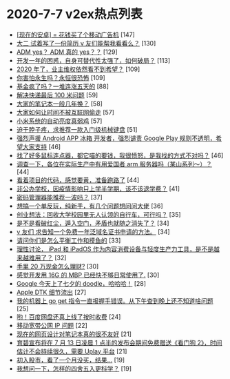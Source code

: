 # 2020-7-7 v2ex热点列表

+ [[现在的安卓] = 花钱买了个移动广告机](https://www.v2ex.com/t/687855#reply147) [147]
+ [大二 试着写了一份简历 v 友们能帮我看看么？](https://www.v2ex.com/t/687770#reply130) [130]
+ [ADM yes？ ADM 真的 yes？？](https://www.v2ex.com/t/687758#reply129) [129]
+ [开发一年的困惑，自身可替代性太强了，如何破局？](https://www.v2ex.com/t/687773#reply113) [113]
+ [2020 年了，业主维权依然看不到希望？](https://www.v2ex.com/t/687780#reply109) [109]
+ [你害怕永生吗？永恒很恐怖](https://www.v2ex.com/t/687850#reply109) [109]
+ [基金疯了吗？一堆连涨五天的](https://www.v2ex.com/t/687756#reply88) [88]
+ [解决快递最后 100 米问题](https://www.v2ex.com/t/687808#reply59) [59]
+ [大家的笔记本一般几年换？](https://www.v2ex.com/t/687766#reply58) [58]
+ [大家如何让时间不被互联网偷走](https://www.v2ex.com/t/687817#reply57) [57]
+ [小米系统的自动亮度真弱鸡](https://www.v2ex.com/t/687853#reply57) [57]
+ [迫于脖子疼，求推荐一款入门级机械键盘](https://www.v2ex.com/t/687802#reply51) [51]
+ [强烈声援 Android APP 冰箱 开发者，强烈谴责 Google Play 规则不透明，希望大家支持](https://www.v2ex.com/t/687872#reply46) [46]
+ [找了好多鼠标连点器，都它喵的要钱，我很愤怒，是我找的方式不对吗？](https://www.v2ex.com/t/687902#reply46) [46]
+ [调查一下，各位在实际生产中有用爱国者 arm 服务器吗（某山系列～）？](https://www.v2ex.com/t/687847#reply44) [44]
+ [看着项目的代码，感觉要黄，准备跑路了](https://www.v2ex.com/t/687849#reply44) [44]
+ [非公办学校，因疫情影响只上学半学期，该不该退学费？](https://www.v2ex.com/t/687857#reply41) [41]
+ [密码管理器能推荐一波吗？](https://www.v2ex.com/t/687852#reply37) [37]
+ [想搞一个单反玩，纯新手，有几个问题想问问大佬](https://www.v2ex.com/t/687781#reply36) [36]
+ [创业想法：回收大学校园里无人认领的自行车，可行吗？](https://www.v2ex.com/t/687953#reply35) [35]
+ [是不是看破红尘，遁入空门，矛盾也就随之消失了？](https://www.v2ex.com/t/687804#reply34) [34]
+ [v 友们 求告知一个免费一年泛域名证书申请的方法。](https://www.v2ex.com/t/687828#reply34) [34]
+ [请问你们是怎么平衡工作和摸鱼的](https://www.v2ex.com/t/687767#reply33) [33]
+ [理性讨论， iPad 和 iPadOS 作为内容消费设备与轻度生产力工具，是不是越来越难用了？](https://www.v2ex.com/t/687907#reply32) [32]
+ [手里 20 万现金怎么理财?](https://www.v2ex.com/t/687941#reply30) [30]
+ [感觉开发用 16G 的 MBP 已经快不够日常使用了.](https://www.v2ex.com/t/687995#reply30) [30]
+ [Google 今天上了七夕的 doodle，哈哈哈！](https://www.v2ex.com/t/687763#reply28) [28]
+ [Apple DTK 细节流出](https://www.v2ex.com/t/687827#reply27) [27]
+ [我的机器上 go get 指令一直报握手错误。从下午查到晚上还不知道啥问题](https://www.v2ex.com/t/687790#reply25) [25]
+ [哟！百度网盘还真上线了按时收费](https://www.v2ex.com/t/687946#reply24) [24]
+ [移动宽带公网 IP 问题](https://www.v2ex.com/t/687936#reply22) [22]
+ [现在的网页设计对笔记本真的很不友好](https://www.v2ex.com/t/687967#reply21) [21]
+ [育碧宣布将在 7 月 13 日凌晨 1 点半的发布会期间免费赠送《看门狗 2》，时间估计不会持续很久，需要 Uplay 平台](https://www.v2ex.com/t/687762#reply21) [21]
+ [初入股市，看了一个月没买，结果…](https://www.v2ex.com/t/687929#reply19) [19]
+ [我想问一下，怎样的四舍五入更科学？](https://www.v2ex.com/t/687972#reply19) [19]
